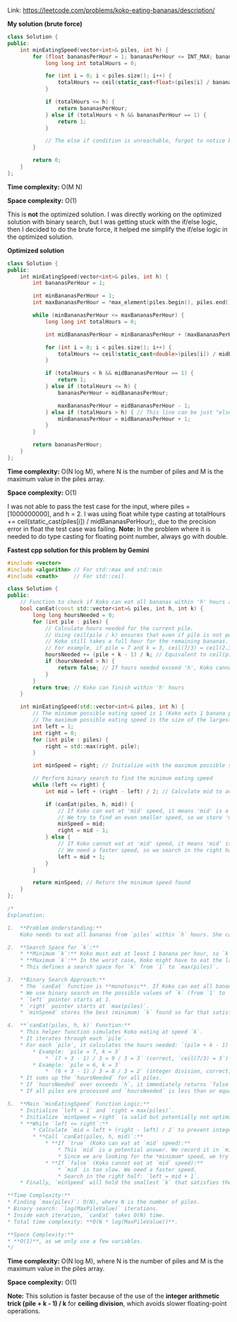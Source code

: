 Link: https://leetcode.com/problems/koko-eating-bananas/description/

**My solution (brute force)**

```cpp
class Solution {
public:
    int minEatingSpeed(vector<int>& piles, int h) {
        for (float bananasPerHour = 1; bananasPerHour <= INT_MAX; bananasPerHour++) {
            long long int totalHours = 0;

            for (int i = 0; i < piles.size(); i++) {
                totalHours += ceil(static_cast<float>(piles[i] / bananasPerHour));
            }

            if (totalHours <= h) {
                return bananasPerHour;
            } else if (totalHours < h && bananasPerHour == 1) {
                return 1;
            }

            // The else if condition is unreachable, forgot to notice before submitting.
        }

        return 0;
    }
};
```

**Time complexity:** O(M N)

**Space complexity:** O(1)

This is **not** the optimized solution. I was directly working on the optimized solution with binary search, but I was getting stuck with the if/else logic, then I decided to do the brute force, it helped me simplify the if/else logic in the optimized solution.

**Optimized solution**

```cpp
class Solution {
public:
    int minEatingSpeed(vector<int>& piles, int h) {
        int bananasPerHour = 1;

        int minBananasPerHour = 1;
        int maxBananasPerHour = *max_element(piles.begin(), piles.end());

        while (minBananasPerHour <= maxBananasPerHour) {
            long long int totalHours = 0;

            int midBananasPerHour = minBananasPerHour + (maxBananasPerHour - minBananasPerHour) / 2;

            for (int i = 0; i < piles.size(); i++) {
                totalHours += ceil(static_cast<double>(piles[i]) / midBananasPerHour);
            }

            if (totalHours < h && midBananasPerHour == 1) {
                return 1;
            } else if (totalHours <= h) {
                bananasPerHour = midBananasPerHour;

                maxBananasPerHour = midBananasPerHour - 1;
            } else if (totalHours > h) { // This line can be just "else".
                minBananasPerHour = midBananasPerHour + 1;
            }
        }

        return bananasPerHour;
    }
};
```

**Time complexity:** O(N log M), where N is the number of piles and M is the maximum value in the piles array.

**Space complexity:** O(1)

I was not able to pass the test case for the input, where piles = [1000000000], and h = 2. I was using float while type casting at totalHours += ceil(static_cast<double>(piles[i]) / midBananasPerHour);, due to the precision error in float the test case was failing. **Note:** In the problem where it is needed to do type casting for floating point number, always go with double.

**Fastest cpp solution for this problem by Gemini**

```cpp
#include <vector>
#include <algorithm> // For std::max and std::min
#include <cmath>     // For std::ceil

class Solution {
public:
    // Function to check if Koko can eat all bananas within 'h' hours at a given speed 'k'
    bool canEat(const std::vector<int>& piles, int h, int k) {
        long long hoursNeeded = 0;
        for (int pile : piles) {
            // Calculate hours needed for the current pile.
            // Using ceil(pile / k) ensures that even if pile is not perfectly divisible by k,
            // Koko still takes a full hour for the remaining bananas.
            // For example, if pile = 7 and k = 3, ceil(7/3) = ceil(2.33) = 3 hours.
            hoursNeeded += (pile + k - 1) / k; // Equivalent to ceil(pile / k) for positive integers
            if (hoursNeeded > h) {
                return false; // If hours needed exceed 'h', Koko cannot finish
            }
        }
        return true; // Koko can finish within 'h' hours
    }

    int minEatingSpeed(std::vector<int>& piles, int h) {
        // The minimum possible eating speed is 1 (Koko eats 1 banana per hour).
        // The maximum possible eating speed is the size of the largest pile (Koko eats the largest pile in 1 hour).
        int left = 1;
        int right = 0;
        for (int pile : piles) {
            right = std::max(right, pile);
        }

        int minSpeed = right; // Initialize with the maximum possible speed as a fallback

        // Perform binary search to find the minimum eating speed
        while (left <= right) {
            int mid = left + (right - left) / 2; // Calculate mid to avoid potential overflow

            if (canEat(piles, h, mid)) {
                // If Koko can eat at 'mid' speed, it means 'mid' is a possible answer.
                // We try to find an even smaller speed, so we store 'mid' and search in the left half.
                minSpeed = mid;
                right = mid - 1;
            } else {
                // If Koko cannot eat at 'mid' speed, it means 'mid' is too slow.
                // We need a faster speed, so we search in the right half.
                left = mid + 1;
            }
        }

        return minSpeed; // Return the minimum speed found
    }
};

/*
Explanation:

1.  **Problem Understanding:**
    Koko needs to eat all bananas from `piles` within `h` hours. She can choose an eating speed `k`. For each pile, the time taken is `ceil(pile / k)`. We need to find the minimum integer `k` that allows her to finish within `h` hours.

2.  **Search Space for `k`:**
    * **Minimum `k`:** Koko must eat at least 1 banana per hour, so `k` cannot be less than 1.
    * **Maximum `k`:** In the worst case, Koko might have to eat the largest pile in 1 hour. So, the maximum possible `k` is the value of the largest pile. If `k` is greater than the largest pile, it's effectively the same as `k` being equal to the largest pile for that specific pile (it will still take 1 hour).
    * This defines a search space for `k` from `1` to `max(piles)`.

3.  **Binary Search Approach:**
    * The `canEat` function is **monotonic**. If Koko can eat all bananas at speed `k`, she can also eat them at any speed `k' > k`. This property makes binary search applicable.
    * We use binary search on the possible values of `k` (from `1` to `max(piles)`).
    * `left` pointer starts at 1.
    * `right` pointer starts at `max(piles)`.
    * `minSpeed` stores the best (minimum) `k` found so far that satisfies the condition.

4.  **`canEat(piles, h, k)` Function:**
    * This helper function simulates Koko eating at speed `k`.
    * It iterates through each `pile`.
    * For each `pile`, it calculates the hours needed: `(pile + k - 1) / k`. This is an efficient way to compute `ceil(pile / k)` for positive integers.
        * Example: `pile = 7, k = 3`
            * `(7 + 3 - 1) / 3 = 9 / 3 = 3` (correct, `ceil(7/3) = 3`)
        * Example: `pile = 6, k = 3`
            * `(6 + 3 - 1) / 3 = 8 / 3 = 2` (integer division, correct, `ceil(6/3) = 2`)
    * It sums up the `hoursNeeded` for all piles.
    * If `hoursNeeded` ever exceeds `h`, it immediately returns `false` because Koko cannot finish.
    * If all piles are processed and `hoursNeeded` is less than or equal to `h`, it returns `true`.

5.  **Main `minEatingSpeed` Function Logic:**
    * Initialize `left = 1` and `right = max(piles)`.
    * Initialize `minSpeed = right` (a valid but potentially not optimal answer).
    * **While `left <= right`:**
        * Calculate `mid = left + (right - left) / 2` to prevent integer overflow.
        * **Call `canEat(piles, h, mid)`:**
            * **If `true` (Koko can eat at `mid` speed):**
                * This `mid` is a potential answer. We record it in `minSpeed`.
                * Since we are looking for the *minimum* speed, we try to find an even smaller speed by searching in the left half: `right = mid - 1`.
            * **If `false` (Koko cannot eat at `mid` speed):**
                * `mid` is too slow. We need a faster speed.
                * Search in the right half: `left = mid + 1`.
    * Finally, `minSpeed` will hold the smallest `k` that satisfies the condition.

**Time Complexity:**
* Finding `max(piles)`: O(N), where N is the number of piles.
* Binary search: `log(MaxPileValue)` iterations.
* Inside each iteration, `canEat` takes O(N) time.
* Total time complexity: **O(N * log(MaxPileValue))**.

**Space Complexity:**
* **O(1)**, as we only use a few variables.
*/
```

**Time complexity:** O(N log M), where N is the number of piles and M is the maximum value in the piles array.

**Space complexity:** O(1)

**Note:** This solution is faster because of the use of the **integer arithmetic trick (pile + k - 1) / k** for **ceiling division**, which avoids slower floating-point operations.